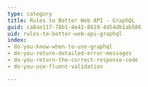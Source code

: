 ```yaml
---
type: category
title: Rules to Better Web API - GraphQL
guid: ca8ae117-78b1-4e42-8619-4d54db1ab586
uid: rules-to-better-web-api-graphql
index:
- do-you-know-when-to-use-graphql
- do-you-return-detailed-error-messages
- do-you-return-the-correct-response-code
- do-you-use-fluent-validation

---
```



